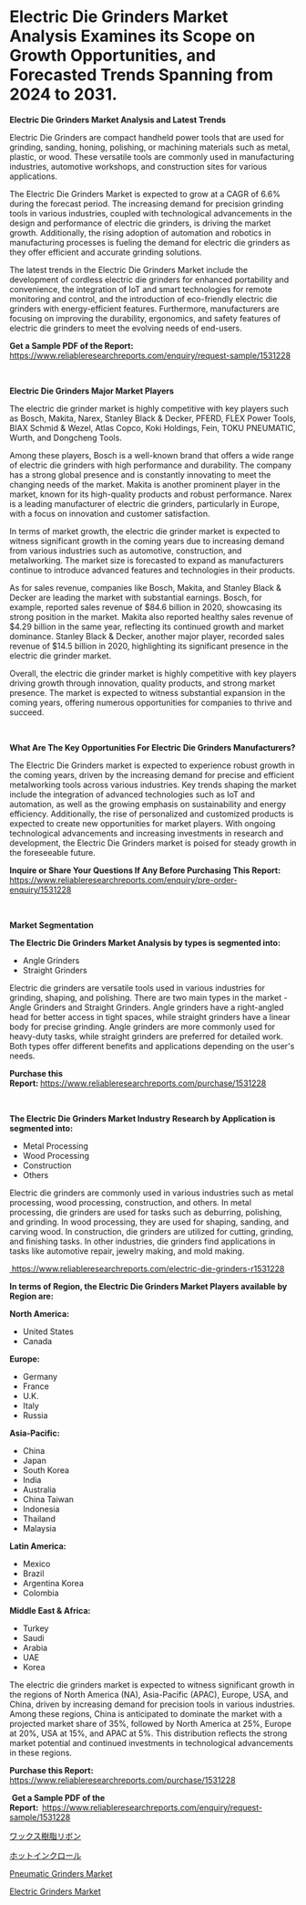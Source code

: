 <p><h1>Electric Die Grinders Market Analysis Examines its Scope on Growth Opportunities, and Forecasted Trends Spanning from 2024 to 2031.</h1></p><p><strong>Electric Die Grinders Market Analysis and Latest Trends</strong></p>
<p><p>Electric Die Grinders are compact handheld power tools that are used for grinding, sanding, honing, polishing, or machining materials such as metal, plastic, or wood. These versatile tools are commonly used in manufacturing industries, automotive workshops, and construction sites for various applications.</p><p>The Electric Die Grinders Market is expected to grow at a CAGR of 6.6% during the forecast period. The increasing demand for precision grinding tools in various industries, coupled with technological advancements in the design and performance of electric die grinders, is driving the market growth. Additionally, the rising adoption of automation and robotics in manufacturing processes is fueling the demand for electric die grinders as they offer efficient and accurate grinding solutions.</p><p>The latest trends in the Electric Die Grinders Market include the development of cordless electric die grinders for enhanced portability and convenience, the integration of IoT and smart technologies for remote monitoring and control, and the introduction of eco-friendly electric die grinders with energy-efficient features. Furthermore, manufacturers are focusing on improving the durability, ergonomics, and safety features of electric die grinders to meet the evolving needs of end-users.</p></p>
<p><strong>Get a Sample PDF of the Report:&nbsp;</strong> <a href="https://www.reliableresearchreports.com/enquiry/request-sample/1531228">https://www.reliableresearchreports.com/enquiry/request-sample/1531228</a></p>
<p>&nbsp;</p>
<p><strong>Electric Die Grinders Major Market Players</strong></p>
<p><p>The electric die grinder market is highly competitive with key players such as Bosch, Makita, Narex, Stanley Black & Decker, PFERD, FLEX Power Tools, BIAX Schmid & Wezel, Atlas Copco, Koki Holdings, Fein, TOKU PNEUMATIC, Wurth, and Dongcheng Tools. </p><p>Among these players, Bosch is a well-known brand that offers a wide range of electric die grinders with high performance and durability. The company has a strong global presence and is constantly innovating to meet the changing needs of the market. Makita is another prominent player in the market, known for its high-quality products and robust performance. Narex is a leading manufacturer of electric die grinders, particularly in Europe, with a focus on innovation and customer satisfaction. </p><p>In terms of market growth, the electric die grinder market is expected to witness significant growth in the coming years due to increasing demand from various industries such as automotive, construction, and metalworking. The market size is forecasted to expand as manufacturers continue to introduce advanced features and technologies in their products.</p><p>As for sales revenue, companies like Bosch, Makita, and Stanley Black & Decker are leading the market with substantial earnings. Bosch, for example, reported sales revenue of $84.6 billion in 2020, showcasing its strong position in the market. Makita also reported healthy sales revenue of $4.29 billion in the same year, reflecting its continued growth and market dominance. Stanley Black & Decker, another major player, recorded sales revenue of $14.5 billion in 2020, highlighting its significant presence in the electric die grinder market. </p><p>Overall, the electric die grinder market is highly competitive with key players driving growth through innovation, quality products, and strong market presence. The market is expected to witness substantial expansion in the coming years, offering numerous opportunities for companies to thrive and succeed.</p></p>
<p>&nbsp;</p>
<p><strong>What Are The Key Opportunities For Electric Die Grinders Manufacturers?</strong></p>
<p><p>The Electric Die Grinders market is expected to experience robust growth in the coming years, driven by the increasing demand for precise and efficient metalworking tools across various industries. Key trends shaping the market include the integration of advanced technologies such as IoT and automation, as well as the growing emphasis on sustainability and energy efficiency. Additionally, the rise of personalized and customized products is expected to create new opportunities for market players. With ongoing technological advancements and increasing investments in research and development, the Electric Die Grinders market is poised for steady growth in the foreseeable future.</p></p>
<p><strong>Inquire or Share Your Questions If Any Before Purchasing This Report:</strong> <a href="https://www.reliableresearchreports.com/enquiry/pre-order-enquiry/1531228">https://www.reliableresearchreports.com/enquiry/pre-order-enquiry/1531228</a></p>
<p>&nbsp;</p>
<p><strong>Market Segmentation</strong></p>
<p><strong>The Electric Die Grinders Market Analysis by types is segmented into:</strong></p>
<p><ul><li>Angle Grinders</li><li>Straight Grinders</li></ul></p>
<p><p>Electric die grinders are versatile tools used in various industries for grinding, shaping, and polishing. There are two main types in the market - Angle Grinders and Straight Grinders. Angle grinders have a right-angled head for better access in tight spaces, while straight grinders have a linear body for precise grinding. Angle grinders are more commonly used for heavy-duty tasks, while straight grinders are preferred for detailed work. Both types offer different benefits and applications depending on the user's needs.</p></p>
<p><strong>Purchase this Report:&nbsp;</strong><a href="https://www.reliableresearchreports.com/purchase/1531228">https://www.reliableresearchreports.com/purchase/1531228</a></p>
<p>&nbsp;</p>
<p><strong>The Electric Die Grinders Market Industry Research by Application is segmented into:</strong></p>
<p><ul><li>Metal Processing</li><li>Wood Processing</li><li>Construction</li><li>Others</li></ul></p>
<p><p>Electric die grinders are commonly used in various industries such as metal processing, wood processing, construction, and others. In metal processing, die grinders are used for tasks such as deburring, polishing, and grinding. In wood processing, they are used for shaping, sanding, and carving wood. In construction, die grinders are utilized for cutting, grinding, and finishing tasks. In other industries, die grinders find applications in tasks like automotive repair, jewelry making, and mold making.</p></p>
<p><a href="https://www.reliableresearchreports.com/electric-die-grinders-r1531228">&nbsp;https://www.reliableresearchreports.com/electric-die-grinders-r1531228</a></p>
<p><strong>In terms of Region, the Electric Die Grinders Market Players available by Region are:</strong></p>
<p>
    <p> <strong> North America: </strong>
        <ul>
            <li>United States</li>
            <li>Canada</li>
        </ul>
        </p> 
    <p> <strong> Europe: </strong>
        <ul>
            <li>Germany</li>
            <li>France</li>
            <li>U.K.</li>
            <li>Italy</li>
            <li>Russia</li>
        </ul>
        </p> 
    <p> <strong> Asia-Pacific: </strong>
        <ul>
            <li>China</li>
            <li>Japan</li>
            <li>South Korea</li>
            <li>India</li>
            <li>Australia</li>
            <li>China Taiwan</li>
            <li>Indonesia</li>
            <li>Thailand</li>
            <li>Malaysia</li>
        </ul>
        </p> 
    <p> <strong> Latin America: </strong>
        <ul>
            <li>Mexico</li>
            <li>Brazil</li>
            <li>Argentina Korea</li>
            <li>Colombia</li>
        </ul>
        </p> 
    <p> <strong> Middle East & Africa: </strong>
        <ul>
            <li>Turkey</li>
            <li>Saudi</li>
            <li>Arabia</li>
            <li>UAE</li>
            <li>Korea</li>
        </ul>
    </p>
    </p>
<p><p>The electric die grinders market is expected to witness significant growth in the regions of North America (NA), Asia-Pacific (APAC), Europe, USA, and China, driven by increasing demand for precision tools in various industries. Among these regions, China is anticipated to dominate the market with a projected market share of 35%, followed by North America at 25%, Europe at 20%, USA at 15%, and APAC at 5%. This distribution reflects the strong market potential and continued investments in technological advancements in these regions.</p></p>
<p><strong>Purchase this Report: </strong><a href="https://www.reliableresearchreports.com/purchase/1531228">https://www.reliableresearchreports.com/purchase/1531228</a></p>
<p>&nbsp;<strong>Get a Sample PDF of the Report:&nbsp;&nbsp;</strong><a href="https://www.reliableresearchreports.com/enquiry/request-sample/1531228">https://www.reliableresearchreports.com/enquiry/request-sample/1531228</a></p>
<p><strong></strong></p>
<p><p><a href="https://github.com/laurenreichert/Market-Research-Report-List-1/blob/main/929882829440.md">ワックス樹脂リボン</a></p><p><a href="https://github.com/RodHoppe07/Market-Research-Report-List-1/blob/main/602361729441.md">ホットインクロール</a></p><p><a href="https://github.com/zjyglelu/Market-Research-Report-List-2/blob/main/pneumatic-grinders-market.md">Pneumatic Grinders Market</a></p><p><a href="https://github.com/mbisetmhermsr/Market-Research-Report-List-2/blob/main/electric-grinders-market.md">Electric Grinders Market</a></p></p>